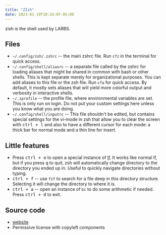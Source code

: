 ```yaml
---
title: "ZIsh"
date: 2023-01-19T10:24:07-05:00
---
```


zish is the shell used by LARBS.

## Files

- `~/.config/zsh/.zshrc` -- the main zshrc file. Run `cfz` in the terminal for quick access.
- `~/.config/shell/aliasrc` -- a separate file called by the zshrc for loading aliases that might be shared in common with bash or other shells. This is kept separate merely for organizational purposes. You can add aliases to this file or the zsh file. Run `cfa` for quick access. By default, it mostly sets aliases that will yield more colorful output and verbosity in interactive shells.
- `~/.zprofile` -- the profile file, where environmental variables are set. This is only run on login. Do not put your custom settings here unless you know what you are doing.
- `~/.config/shell/inputrc` -- This file shouldn't be edited, but contains special settings for the vi-mode in zsh that allow you to clear the screen with <kbd>ctrl + l</kbd> and also to have a different cursor for each mode: a thick bar for normal mode and a thin line for insert.

## Little features

- Press <kbd>ctrl + o</kbd> to open a special instance of [lf](/lf). It works like normal lf, but if you press <kbd>q</kbd> to quit, zsh will automatically change directory to the directory you ended up in. Useful to quickly navigate directories without typing.
- <kbd>ctrl + f</kbd> -- use `fzf` to search for a file deep in this directory structure. Selecting it will change the directory to where it is.
- <kbd>ctrl + a</kbd> -- open an instance of `bc` to do some arithmetic if needed. Press <kbd>ctrl + d</kbd> to exit.

## Source code

- [website](https://zsh.sourceforge.io/)
- Permissive license with copyleft components
